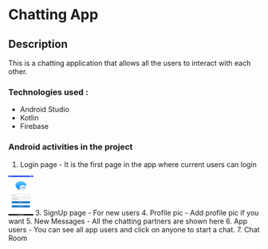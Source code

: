 # Chatting App

## Description

This is a chatting application that allows all the users to interact with each other.

### Technologies used :
- Android Studio
- Kotlin
- Firebase 

### Android activities in the project

1. Login page - It is the first page in the app where current users can login
<img src="https://github.com/afnanurrahim/messageApp/blob/d0e38042d3fcdedd94ff35c23f4e2c6217a697a6/screenshots/Screenshot_20220916_212316.png" width="50" height="80" />
3. SignUp page - For new users
4. Profile pic - Add profile pic if you want
5. New Messages - All the chatting partners are shown here
6. App users - You can see all app users and click on anyone to start a chat.
7. Chat Room
